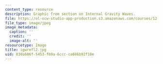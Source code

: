 ```yaml
---
content_type: resource
description: Graphic from section on Internal Gravity Waves.
file: https://ol-ocw-studio-app-production.s3.amazonaws.com/courses/12-802-wave-motions-in-the-ocean-and-atmosphere-spring-2004/830a606f5453fb9a6cccca686b92f10e_igwrefl2.jpg
file_type: image/jpeg
image_metadata:
  caption: ''
  credit: ''
  image-alt: ''
resourcetype: Image
title: igwrefl2.jpg
uid: 830a606f-5453-fb9a-6ccc-ca686b92f10e
---
```


